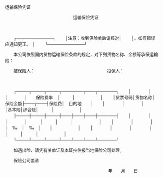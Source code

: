 



运输保险凭证



 

　　　　　　　　　　　　　　　　运输保险凭证

　　


　　┌────────────┐
　　│注意：收到保险单后请核对│
　　│。如有错误应通知更正。　│
　　└────────────┘
　　


　　本公司依照国内货物运输保险条款的规定，对下列货物名称、金额等承保运输险：

　　被保险人：　　　　　　　　　　　　　　　　　投保人：

　　


　　┌────┬────┬────┬───────┬───┬──────┐
　　│　　　　│　　　　│　　　　│　　保险费率　│　　　│　　　　　　│
　　│货票号码│货物名称│保险金额├───┬───┤保险费│　目的地　　│
　　│　　　　│　　　　│　　　　│基本险│综合险│　　　│　　　　　　│
　　├────┼────┼────┼───┼───┼───┼──────┤
　　│　　　　│　　　　│　　　　│　　　│　　　│　　　│　　　　　　│
　　│　　　　│　　　　│　　　　│　‰　│　‰　│　　│　　　　　　│
　　│　　　　│　　　　│　　　　│　　　│　　　│　　　│　　　　　　│
　　└────┴────┴────┴───┴───┴───┴──────┘
　　


　　如遇出险、请凭有关单证及本证抄件报当地保险公司处理。　　　　　　　　　　　　　　　　　　　　　　　　　　　　

　　保险公司盖章

　　　　　　　　　　　　　　　　　　　　　　　　 年　　月　　日

　　